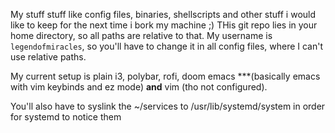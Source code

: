 My stuff stuff like config files, binaries, shellscripts and other stuff i would like to keep for the next time i bork my machine ;)
THis git repo lies in your home directory, so all paths are relative to that.
My username is `legendofmiracles`, so you'll have to change it in all config files, where I can't use relative paths.

My current setup is plain i3, polybar, rofi, doom emacs ***(basically emacs with vim keybinds and ez mode) **and** vim (tho not configured).

You'll also have to syslink the ~/services to /usr/lib/systemd/system in order for systemd to notice them
